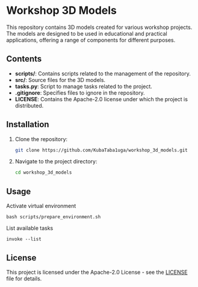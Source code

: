 # Workshop 3D Models

This repository contains 3D models created for various workshop projects. The models are designed to be used in educational and practical applications, offering a range of components for different purposes.

## Contents

- **scripts/**: Contains scripts related to the management of the repository.
- **src/**: Source files for the 3D models.
- **tasks.py**: Script to manage tasks related to the project.
- **.gitignore**: Specifies files to ignore in the repository.
- **LICENSE**: Contains the Apache-2.0 license under which the project is distributed.

## Installation

1. Clone the repository:  
    ```bash
    git clone https://github.com/KubaTaba1uga/workshop_3d_models.git
    ```
2. Navigate to the project directory:  
    ```bash
    cd workshop_3d_models
    ```
	
## Usage

Activate virtual environment
```
bash scripts/prepare_environment.sh
```

List available tasks
```
invoke --list
```

## License

This project is licensed under the Apache-2.0 License - see the [LICENSE](LICENSE) file for details.
